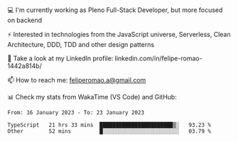 💻 I'm currently working as Pleno Full-Stack Developer, but more focused on backend

⚡ Interested in technologies from the JavaScript universe, Serverless, Clean Architecture, DDD, TDD and other design patterns

👥 Take a look at my LinkedIn profile: linkedin.com/in/felipe-romao-1442a814b/

📫 How to reach me: feliperomao.a@gmail.com

📊 Check my stats from WakaTime (VS Code) and GitHub:

<!--START_SECTION:waka-->

```text
From: 16 January 2023 - To: 23 January 2023

TypeScript   21 hrs 33 mins  ███████████████████████▒░   93.23 %
Other        52 mins         █░░░░░░░░░░░░░░░░░░░░░░░░   03.79 %
```

<!--END_SECTION:waka-->
